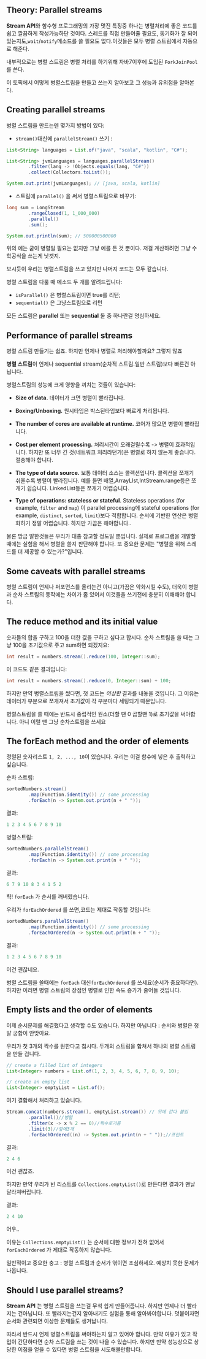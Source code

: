 ## Theory: Parallel streams

**Stream API**와 함수형 프로그래밍의 가장 멋진 특징중 하나는 병렬처리에 좋은 코드를 쉽고 깔끔하게 작성가능하단 것이다. 스레드를 직접 만들어줄  필요도, 동기화가 잘 되어 있는지도,`wait`/`notify`메소드를 쓸 필요도 없다.이것들은 모두 병렬 스트림에서 자동으로 해준다.

내부적으로는 병렬 스트림은 병렬 처리를 하기위해 자바7이후에 도입된 `ForkJoinPool` 를 쓴다.

이 토픽에서 어떻게 병렬스트림을 만들고 쓰는지 알아보고 그 성능과 유의점을 알아본다.

## Creating parallel streams

병렬 스트림을 만드는덴 몇가지 방법이 있다:

- `stream()`대신에  `parallelStream()` 쓰기 :

```java
List<String> languages = List.of("java", "scala", "kotlin", "C#");

List<String> jvmLanguages = languages.parallelStream()
        .filter(lang -> !Objects.equals(lang, "C#"))
        .collect(Collectors.toList());

System.out.print(jvmLanguages); // [java, scala, kotlin]
```

- 스트림에 `parallel()` 을 써서 병렬스트림으로 바꾸기:

```java
long sum = LongStream
        .rangeClosed(1, 1_000_000)
        .parallel()
        .sum();

System.out.println(sum); // 500000500000
```

위의 예는 굳이 병렬일 필요는 없지만 그냥 예를 든 것 뿐이다. 저걸 계산하려면 그냥 수학공식을 쓰는게 낫겟지.



보시듯이 우리는 병렬스트림을 쓰고 있지만 나머지 코드는 모두 같습니다.

병렬 스트림을 다룰 때 메소드 두 개를 알려드립니다:

- `isParallel()` 은 병렬스트림이면 true를 리턴;
- `sequential()` 은 그냥스트림으로 리턴



모든 스트림은 **parallel** 또는 **sequential** 둘 중 하나란걸 명심하세요.

## Performance of parallel streams

병렬 스트림 만들기는 쉽죠. 하지만 언제나 병렬로 처리해야할까요? 그렇지 않죠



 **병렬 스트림**이 언제나 sequential stream(순차적 스트림.일반 스트림)보다 빠른건 아닙니다.

병렬스트림의 성능에 크게 영향을 끼치는 것들이 있습니다:

- **Size of data.** 데이터가 크면 병렬이 빨라집니다.

- **Boxing/Unboxing.** 원시타입은 박스된타입보다 빠르게 처리됩니다.

- **The number of cores are available at runtime.** 코어가 많으면 병렬이 빨라집니다.

- **Cost per element processing.** 처리시간이 오래걸릴수록 -> 병렬이 효과적입니다. 하지만 또 너무 긴 것(네트워크 처리라던가)은 병렬로 하지 않는게 좋습니다. 절충해야 합니다.

- **The type of data source.** 보통 데이터 소스는 콜렉션입니다. 콜렉션을 쪼개기 쉬울수록 병렬이 빨라집니다. 예를 들면 배열,ArrayLIst,IntStream.range등은 쪼개기 쉽습니다. LinkedList등은 쪼개기 어렵습니다.

- **Type of operations: stateless or stateful**. Stateless operations (for example, `filter` and `map`) 이 parallel processing에  stateful operations (for example, `distinct`, `sorted`, `limit`)보다 적합합니다. 순서에 기반한 연산은 병렬화하기 정말 어렵습니다. 하지만 가끔은 해야합니다..

물론 방금 말한것들은 우리가 대충 참고할 정도일 뿐입니다. 실제로 프로그램을 개발할 때에는 실험을 해서 병렬을 쓸지 판단해야 합니다. 또 중요한 문제는 "병렬을 위해 스레드를 더 제공할 수 있는가?"입니다.

## Some caveats with parallel streams

병렬 스트림이 언제나 퍼포먼스를 올리는건 아니고(가끔은 악화시킬 수도), 더욱이 병렬과 순차 스트림의 동작에는 차이가 좀 있어서 이것들을 쓰기전에 충분히 이해해야 합니다.

## The reduce method and its initial value

숫자들의 합을 구하고 100을 더한 값을 구하고 싶다고 합시다. 순차 스트림을 쓸 때는 그냥 100을 초기값으로 주고 sum하면 되겠지요:

```java
int result = numbers.stream().reduce(100, Integer::sum);
```

이 코드도 같은 결과입니다:

```java
int result = numbers.stream().reduce(0, Integer::sum) + 100;
```

하지만 만약 병렬스트림을 썼다면, 첫 코드는 *이상한* 결과를 내놓을 것입니다. 그 이유는 데이터가 부분으로 쪼개져서 초기값이 각 부분마다 세팅되기 때문입니다.

병렬스트림을 쓸 때에는 반드시 중립적인 원소(더할 땐 0 곱할땐 1)로 초기값을 써야합니다. 아니 이럴 땐  그냥 순차스트림을 쓰세요

## The forEach method and the order of elements

정렬된 숫자리스트 `1, 2, ..., 10`이 있습니다. 우리는 이걸 함수에 넣은 후 출력하고 싶습니다.

순차 스트림:

```java
sortedNumbers.stream()
        .map(Function.identity()) // some processing
        .forEach(n -> System.out.print(n + " "));
```

결과:

```java
1 2 3 4 5 6 7 8 9 10
```

병렬스트림:

```java
sortedNumbers.parallelStream()
        .map(Function.identity()) // some processing
        .forEach(n -> System.out.print(n + " "));
```

결과:

```java
6 7 9 10 8 3 4 1 5 2
```

헉!  `forEach` 가 순서를 깨버렸습니다.

우리가 `forEachOrdered` 를 쓰면,코드는 제대로 작동할 것입니다:

```java
sortedNumbers.parallelStream()
        .map(Function.identity()) // some processing
        .forEachOrdered(n -> System.out.print(n + " "));
```

결과:

```java
1 2 3 4 5 6 7 8 9 10
```

이건 괜찮네요.



병렬 스트림을 쓸때에는 `forEach` 대신`forEachOrdered` 를 쓰세요(순서가 중요하다면). 하지만 이러면 병렬 스트림의 장점인 병렬로 인한 속도 증가가 줄어들 것입니다.



## Empty lists and the order of elements

이제 순서문제를 해결했다고 생각할 수도 있습니다. 하지만 아닙니다 : 순서와 병렬은 정말 궁합이 안맞아요.

우리가 첫 3개의 짝수를 원한다고 칩시다. 두개의 스트림을 합쳐서 하나의 병렬 스트림을 만들 겁니다.

```java
// create a filled list of integers
List<Integer> numbers = List.of(1, 2, 3, 4, 5, 6, 7, 8, 9, 10);

// create an empty list
List<Integer> emptyList = List.of();
```

여기 결합해서 처리하고 있습니다.

```java
Stream.concat(numbers.stream(), emptyList.stream()) // 뒤에 갇다 붙임
        .parallel()//병렬
        .filter(x -> x % 2 == 0)//짝수로거름
        .limit(3)//앞에3개
        .forEachOrdered((n) -> System.out.print(n + " "));//프린트
```

결과:

```java
2 4 6
```

이건 괜찮죠.

하지만 만약 우리가 빈 리스트를  `Collections.emptyList()`로 만든다면 결과가 맨날 달라져버립니다.

결과:

```java
2 4 10
```

어우..

이유는 `Collections.emptyList()` 는 순서에 대한 정보가 전혀 없어서  `forEachOrdered` 가 제대로 작동하지 않습니다.

일반적이고 중요한 충고 : 병렬 스트림과 순서가 엮이면 조심하세요. 예상치 못한 문제가 나옵니다.

## Should I use parallel streams?

**Stream API** 는 병렬 스트림을 쓰는걸 무척 쉽게 만들어줍니다. 하지만 언제나 더 빨라지는 건아닙니다. 또 빨라지는건지 알아내기도 실험을 통해 알아봐야합니다. 덧붙이자면 순서와 관련되면 이상한 문제들도 생겨납니다.

따라서 반드시 언제 병렬스트림을 써야하는지 알고 있어야 합니다. 만약 여유가 있고 작업이 간단하다면 순차 스트림을 쓰는 것이 나을 수 있습니다. 하지만 만약 성능상으로 상당한 이점을 얻을 수 있다면 병렬 스트림을 시도해볼만합니다.